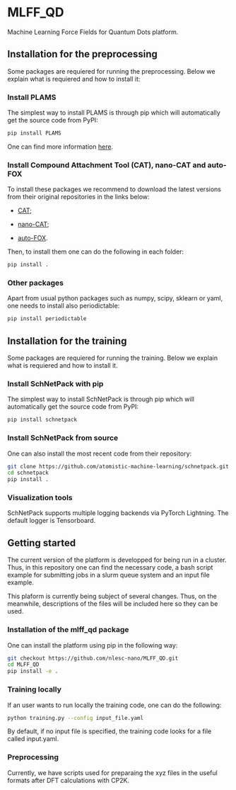 # MLFF_QD
Machine Learning Force Fields for Quantum Dots platform.

## Installation for the preprocessing
Some packages are requiered for running the preprocessing. Below we explain what is requiered and how to install it:

### Install PLAMS
The simplest way to install PLAMS is through pip which will automatically get the source code from PyPI:

```bash
pip install PLAMS
```

One can find more information [here](https://www.scm.com/doc/plams/started.html#installing-plams).

### Install Compound Attachment Tool (CAT), nano-CAT and auto-FOX
To install these packages we recommend to download the latest versions from their original repositories in the links below:

* [CAT](https://github.com/nlesc-nano/CAT);

* [nano-CAT](https://github.com/nlesc-nano/nano-CAT);

* [auto-FOX](https://github.com/nlesc-nano/auto-FOX).

Then, to install them one can do the following in each folder:
```bash
pip install .
```

### Other packages
Apart from usual python packages such as numpy, scipy, sklearn or yaml, one needs to install also periodictable:

```bash
pip install periodictable
```

## Installation for the training
Some packages are requiered for running the training. Below we explain what is requiered and how to install it.

### Install SchNetPack with pip
The simplest way to install SchNetPack is through pip which will automatically get the source code from PyPI:

```bash
pip install schnetpack
```

### Install SchNetPack from source
One can also install the most recent code from their repository:

```bash
git clone https://github.com/atomistic-machine-learning/schnetpack.git
cd schnetpack
pip install .
```

### Visualization tools
SchNetPack supports multiple logging backends via PyTorch Lightning. The default logger is Tensorboard.

## Getting started
The current version of the platform is developped for being run in a cluster. Thus, in this repository one can find the necessary code, a bash script example for submitting jobs in a slurm queue system and an input file example.

This plaform is currently being subject of several changes. Thus, on the meanwhile, descriptions of the files will be included here so they can be used.

### Installation of the mlff_qd package
One can install the platform using pip in the following way:
```bash
git checkout https://github.com/nlesc-nano/MLFF_QD.git
cd MLFF_QD  
pip install -e .
```

### Training locally
If an user wants to run locally the training code, one can do the following:
```bash
python training.py --config input_file.yaml
```
By default, if no input file is specified, the training code looks for a file called input.yaml.

### Preprocessing
Currently, we have scripts used for preparaing the xyz files in the useful formats after DFT calculations with CP2K.
